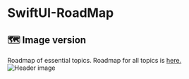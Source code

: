 # SwiftUI-RoadMap


## 🗺 Image version 
Roadmap of essential topics. Roadmap for all topics is [here.](RoadmapProject/Script/Generated/ROADMAP.png)
![Header image](RoadmapProject/Script/Generated/ESSENTIALROADMAP.png)

